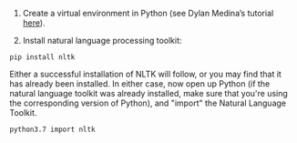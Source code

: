 1.	Create a virtual environment in Python (see Dylan Medina’s tutorial [here](https://youtu.be/_fCazmtnUzY)). 

2.	Install natural language processing toolkit: 

`pip install nltk`

Either a successful installation of NLTK will follow, or you may find that it has already been installed. In either case, now open up Python (if the natural language toolkit was already installed, make sure that you're using the corresponding version of Python), and "import" the Natural Language Toolkit. 

`python3.7
import nltk`


